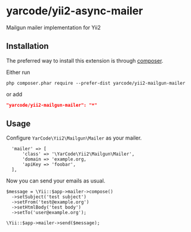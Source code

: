 # yarcode/yii2-async-mailer
Mailgun mailer implementation for Yii2

## Installation

The preferred way to install this extension is through [composer](http://getcomposer.org/download/).

Either run

```
php composer.phar require --prefer-dist yarcode/yii2-mailgun-mailer
```

or add

```json
"yarcode/yii2-mailgun-mailer": "*"
```

## Usage
Configure `YarCode\Yii2\Mailgun\Mailer` as your mailer.
```
  'mailer' => [
      'class' => '\YarCode\Yii2\Mailgun\Mailer',
      'domain => 'example.org,
      'apiKey => 'foobar',
  ],
```
Now you can send your emails as usual.
```
$message = \Yii::$app->mailer->compose()
  ->setSubject('test subject')
  ->setFrom('test@example.org')
  ->setHtmlBody('test body')
  ->setTo('user@example.org');

\Yii::$app->mailer->send($message);
```
